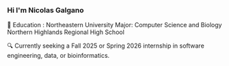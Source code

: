 ### Hi I'm Nicolas Galgano

📖 Education :
Northeastern University
Major: Computer Science and Biology
Northern Highlands Regional High School

🔍 Currently seeking a Fall 2025 or Spring 2026 internship in software engineering, data, or bioinformatics.
<!--
**NickPGa/NickPGa** is a ✨ _special_ ✨ repository because its `README.md` (this file) appears on your GitHub profile.

Here are some ideas to get you started:

- 🔭 I’m currently working on ...
- 🌱 I’m currently learning Computer Science
- 👯 I’m looking to collaborate on ...
- 🤔 I’m looking for help with ...
- 💬 Ask me about ...
- 📫 How to reach me: ...
- 😄 Pronouns: He/Him
- ⚡ Fun fact: ...
-->
